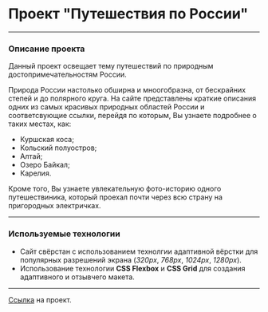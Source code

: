 # Проект "Путешествия по России"
----

### Описание проекта
Данный проект освещает тему путешествий по природным достопримечательностям России.

Природа России настолько обширна и мноогобразна, от бескрайних степей и до полярного круга. На сайте представлены краткие описания одних из самых красивых природных областей России и соответсвующие ссылки, перейдя по которым, Вы узнаете подробнее о таких местах,  как:

- Куршская коса;
- Кольский полуостров;
- Алтай;
- Озеро Байкал;
- Карелия.

Кроме того, Вы узнаете увлекательную фото-историю одного путешествиника, который проехал почти через всю страну на пригородных электричках.

----
### Используемые технологии

- Сайт свёрстан с использованием технолгии адаптивной вёрстки для популярных разрешений экрана (*320px*, *768px*, *1024px*, *1280px*).
- Использование технологии **CSS Flexbox** и **CSS Grid** для создания адаптивного и отзывчего макета.
---
[Ссылка](https://vikysiama.github.io/russian-travel/) на проект.
